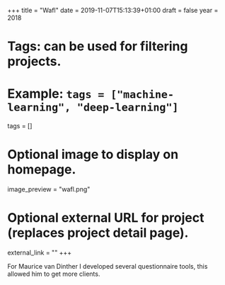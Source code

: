 +++
title = "Wafl"
date = 2019-11-07T15:13:39+01:00
draft = false
year = 2018
# Tags: can be used for filtering projects.
# Example: `tags = ["machine-learning", "deep-learning"]`
tags = []

# Optional image to display on homepage.
image_preview = "wafl.png"

# Optional external URL for project (replaces project detail page).
external_link = ""
+++

For Maurice van Dinther I developed several questionnaire tools, this allowed him to get more clients.
